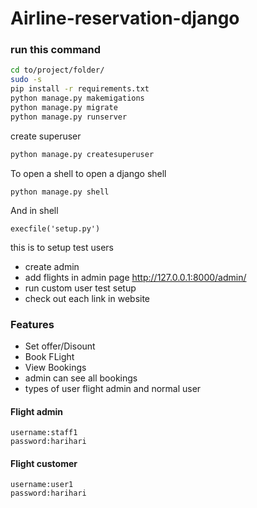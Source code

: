 # Airline-reservation-django


### run this command 
```bash
cd to/project/folder/
sudo -s
pip install -r requirements.txt
python manage.py makemigations
python manage.py migrate
python manage.py runserver
```
create superuser

```bash
python manage.py createsuperuser
```
To open a shell to open a django shell
```
python manage.py shell
```
And in shell
```
execfile('setup.py')
```
this is to setup test users

- create admin 
- add flights in admin page http://127.0.0.1:8000/admin/
- run custom user test setup
- check out each link in website


### Features 
-  Set offer/Disount
-  Book FLight
-  View Bookings
-  admin can see all bookings
-  types of user flight admin and normal user

#### Flight admin
```
username:staff1
password:harihari
```

#### Flight customer
```
username:user1
password:harihari
```
